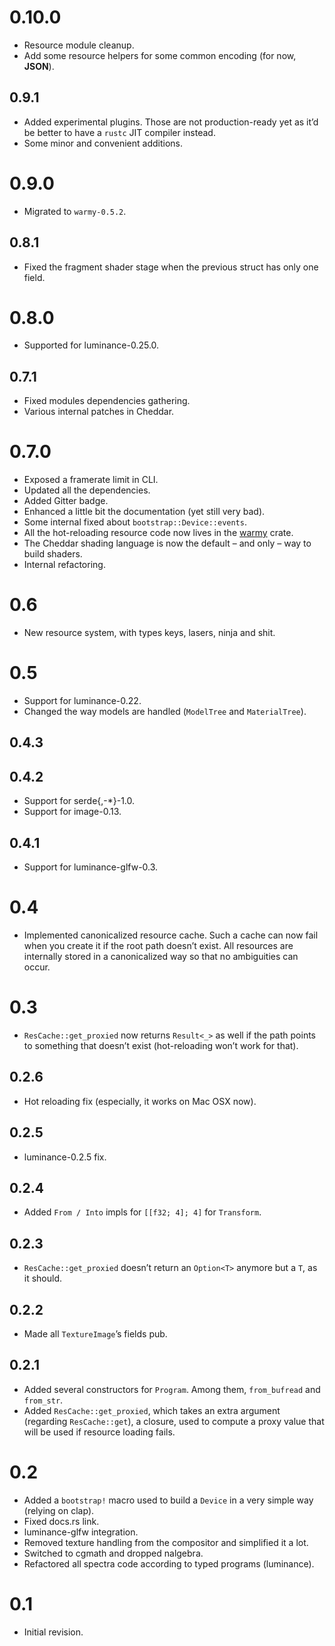 # 0.10.0

- Resource module cleanup.
- Add some resource helpers for some common encoding (for now, **JSON**).

## 0.9.1

- Added experimental plugins. Those are not production-ready yet as it’d be better to have a `rustc`
  JIT compiler instead.
- Some minor and convenient additions.

# 0.9.0

- Migrated to `warmy-0.5.2`.

## 0.8.1

- Fixed the fragment shader stage when the previous struct has only one field.

# 0.8.0

- Supported for luminance-0.25.0.

## 0.7.1

- Fixed modules dependencies gathering.
- Various internal patches in Cheddar.

# 0.7.0

- Exposed a framerate limit in CLI.
- Updated all the dependencies.
- Added Gitter badge.
- Enhanced a little bit the documentation (yet still very bad).
- Some internal fixed about `bootstrap::Device::events`.
- All the hot-reloading resource code now lives in the [warmy](https://crates.io/crates/warmy)
  crate.
- The Cheddar shading language is now the default – and only – way to build shaders.
- Internal refactoring.

# 0.6

- New resource system, with types keys, lasers, ninja and shit.

# 0.5

- Support for luminance-0.22.
- Changed the way models are handled (`ModelTree` and `MaterialTree`).

## 0.4.3

## 0.4.2

- Support for serde{,-*}-1.0.
- Support for image-0.13.

## 0.4.1

- Support for luminance-glfw-0.3.

# 0.4

- Implemented canonicalized resource cache. Such a cache can now fail when you create it if the root
  path doesn’t exist. All resources are internally stored in a canonicalized way so that no
  ambiguities can occur.

# 0.3

- `ResCache::get_proxied` now returns `Result<_>` as well if the path points to something that
  doesn’t exist (hot-reloading won’t work for that).

## 0.2.6

- Hot reloading fix (especially, it works on Mac OSX now).

## 0.2.5

- luminance-0.2.5 fix.

## 0.2.4

- Added `From / Into` impls for `[[f32; 4]; 4]` for `Transform`.

## 0.2.3

- `ResCache::get_proxied` doesn’t return an `Option<T>` anymore but a `T`, as it should.

## 0.2.2

- Made all `TextureImage`’s fields pub.

## 0.2.1

- Added several constructors for `Program`. Among them, `from_bufread` and `from_str`.
- Added `ResCache::get_proxied`, which takes an extra argument (regarding `ResCache::get`), a
  closure, used to compute a proxy value that will be used if resource loading fails.

# 0.2

- Added a `bootstrap!` macro used to build a `Device` in a very simple way (relying on clap).
- Fixed docs.rs link.
- luminance-glfw integration.
- Removed texture handling from the compositor and simplified it a lot.
- Switched to cgmath and dropped nalgebra.
- Refactored all spectra code according to typed programs (luminance).

# 0.1

- Initial revision.
